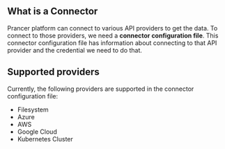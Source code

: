 ## What is a Connector
Prancer platform can connect to various API providers to get the data. To connect to those providers, we need a **connector configuration file**. This connector configuration file has information about connecting to that API provider and the credential we need to do that.

## Supported providers
Currently, the following providers are supported in the connector configuration file:

- Filesystem
- Azure
- AWS
- Google Cloud
- Kubernetes Cluster